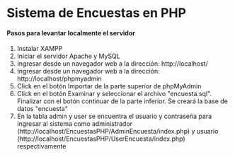 
# Sistema de Encuestas en PHP

#### Pasos para levantar localmente el servidor
                
1. Instalar XAMPP
2. Iniciar el servidor Apache y MySQL
3. Ingresar desde un navegador web a la dirección: http://localhost/ 
4. Ingresar desde un navegador web a la dirección: http://localhost/phpmyadmin
5. Click en el botón Importar de la parte superior de phpMyAdmin
6. Click en el botón Examinar y seleccionar el archivo "encuesta.sql". Finalizar con el botón continuar de la parte inferior. Se creará la base de datos "encuesta"
7. En la tabla admin y user se encuentra el usuario y contraseña para ingresar al sistema como administrador (http://localhost/EncuestasPHP/AdminEncuesta/index.php) y usuario (http://localhost/EncuestasPHP/UserEncuesta/index.php) respectivamente